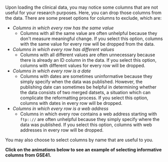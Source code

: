 Upon loading the clinical data, you may notice some columns that are not useful for your research purposes. Here, you can drop those columns from the data. There are some preset options for columns to exclude, which are:

* *Columns in which every row has the same value*
    + Columns with all the same value are often unhelpful because they don't measure meaningful change. If you select this option, columns with the same value for every row will be dropped from the data. 
* *Columns in which every row has different values*
    + Columns with all different values are often unnecessary because there is already an ID column in the data. If you select this option, columns with different values for every row will be dropped. 
* *Columns in which every row is a date*
    + Columns with dates are sometimes uninformative because they simply specify when the data was published. However, the publishing date can sometimes be helpful in determining whether the data consists of two merged datsets, a situation which can complicate the reformatting process. If you select this option, columns with dates in every row will be dropped. 
* *Columns in which every row is a web address*
    + Columns in which every row contains a web address starting with `ftp:://` are often unhelpful because they simply specify where the data was published. If you select this option, columns with web addresses in every row will be dropped.
    
You may also choose to select columns by name that are useful to you.

**Click on the animations below to see an example of selecting informative columns from GSE41.**


